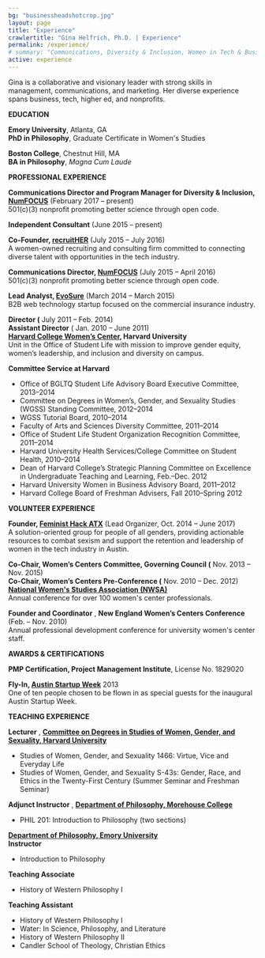 ```yaml
---
bg: "businessheadshotcrop.jpg"
layout: page
title: "Experience"
crawlertitle: "Gina Helfrich, Ph.D. | Experience"
permalink: /experience/
# summary: "Communications, Diversity & Inclusion, Women in Tech & Business"
active: experience
---
```


Gina is a collaborative and visionary leader with strong skills in management, communications, and marketing. Her diverse experience spans business, tech, higher ed, and nonprofits.

**EDUCATION**  
  
**Emory University**, Atlanta, GA  
**PhD in Philosophy**, Graduate Certificate in Women's Studies  
  
**Boston College**, Chestnut Hill, MA  
**BA in Philosophy**, _Magna Cum Laude_  
  
  
**PROFESSIONAL EXPERIENCE**  
  
**Communications Director and Program Manager for Diversity & Inclusion, [NumFOCUS](http://numfocus.org/)** (February 2017 – present)  
501(c)(3) nonprofit promoting better science through open code.  
  
**Independent Consultant** (June 2015 – present)  
  
**Co-Founder, [recruitHER](http://www.recruither.io/)** (July 2015 – July 2016)  
A women-owned recruiting and consulting firm committed to connecting diverse talent with opportunities in the tech industry.  
  
**Communications Director, [NumFOCUS](http://numfocus.org)** (July 2015 – April 2016)  
501(c)(3) nonprofit promoting better science through open code.  
  
**Lead Analyst, [EvoSure](http://evosure.com/)** (March 2014 – March 2015)  
B2B web technology startup focused on the commercial insurance industry.  
  
**Director (** July 2011 – Feb. 2014)  
**Assistant Director** ( Jan. 2010 – June 2011)  
**[Harvard College Women’s Center](http://hcwc.fas.harvard.edu/), Harvard University**  
Unit in the Office of Student Life with mission to improve gender equity, women’s leadership, and inclusion and diversity on campus.  
  
**Committee Service at Harvard**

*   Office of BGLTQ Student Life Advisory Board Executive Committee, 2013–2014
*   Committee on Degrees in Women’s, Gender, and Sexuality Studies (WGSS) Standing Committee, 2012–2014
*   WGSS Tutorial Board, 2010–2014
*   Faculty of Arts and Sciences Diversity Committee, 2011–2014
*   Office of Student Life Student Organization Recognition Committee, 2011–2014
*   Harvard University Health Services/College Committee on Student Health, 2010–2014
*   Dean of Harvard College’s Strategic Planning Committee on Excellence in Undergraduate Teaching and Learning, Feb.–Dec. 2012
*   Harvard University Women in Business Advisory Board, 2011–2012
*   Harvard College Board of Freshman Advisers, Fall 2010–Spring 2012

  
  
**VOLUNTEER EXPERIENCE**  
  
**Founder, [Feminist Hack ATX](http://www.feministhack.com/)** (Lead Organizer, Oct. 2014 – June 2017)  
A solution-oriented group for people of all genders, providing actionable resources to combat sexism and support the retention and leadership of women in the tech industry in Austin.  
  
**Co-Chair, Women’s Centers Committee, Governing Council (** Nov. 2013 – Nov. 2015)  
**Co-Chair, Women’s Centers Pre-Conference (** Nov. 2010 – Dec. 2012)  
**[National Women's Studies Association (NWSA)](http://www.nwsa.org/)**  
Annual conference for over 100 women's center professionals.  
  
**Founder and Coordinator** , **New England Women’s Centers Conference** (Feb. – Nov. 2010)  
Annual professional development conference for university women's center staff.  
  
  
**AWARDS & CERTIFICATIONS**  
  
**PMP Certification, Project Management Institute**, License No. 1829020  
  
**Fly-In, [Austin Startup Week](http://atxstartupweek.com)** 2013  
One of ten people chosen to be flown in as special guests for the inaugural Austin Startup Week.  
  
  
**TEACHING EXPERIENCE**  
  
**Lecturer** , **[Committee on Degrees in Studies of Women, Gender, and Sexuality, Harvard University](http://wgs.fas.harvard.edu/)**

*   Studies of Women, Gender, and Sexuality 1466: Virtue, Vice and Everyday Life
*   Studies of Women, Gender, and Sexuality S-43s: Gender, Race, and Ethics in the Twenty-First Century (Summer Seminar and Freshman Seminar)

  
**Adjunct Instructor** , **[Department of Philosophy, Morehouse College](http://www.morehouse.edu/academics/phil/)**

*   PHIL 201: Introduction to Philosophy (two sections)

  
**[Department of Philosophy, Emory University](http://philosophy.emory.edu/home/index.html)**  
**Instructor**

*   Introduction to Philosophy

**Teaching Associate**

*   History of Western Philosophy I

**Teaching Assistant**

*   History of Western Philosophy I
*   Water: In Science, Philosophy, and Literature
*   History of Western Philosophy II
*   Candler School of Theology, Christian Ethics